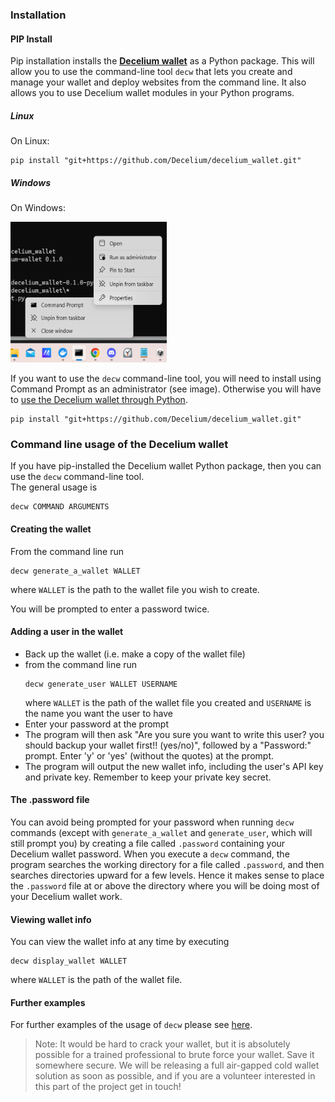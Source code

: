 
### Installation

#### PIP Install

Pip installation installs the [**Decelium wallet**](https://github.com/Decelium/decelium_wallet) as a Python package. This will allow you to use the command-line tool `decw` that lets you create and manage your wallet and deploy websites from the command line. It also allows you to use Decelium wallet modules in your Python programs.

##### Linux

On Linux:

    pip install "git+https://github.com/Decelium/decelium_wallet.git"

##### Windows

On Windows:

<img src="./run_as_administrator.png" alt="How to run as administrator" width="250" height="225">

If you want to use the `decw` command-line tool, you will need to install using Command Prompt as an administrator (see image). Otherwise you will have to [use the Decelium wallet through Python](./PY_USAGE_EXAMPLES.md). 

    pip install "git+https://github.com/Decelium/decelium_wallet.git" 
    
### Command line usage of the Decelium wallet

If you have pip-installed the Decelium wallet Python package, then you can use the `decw` command-line tool.  
The general usage is

    decw COMMAND ARGUMENTS   
    
#### Creating the wallet

From the command line run

    decw generate_a_wallet WALLET

where `WALLET` is the path to the wallet file you wish to create.

You will be prompted to enter a password twice.

#### Adding a user in the wallet

- Back up the wallet (i.e. make a copy of the wallet file)
- from the command line run
    ```
    decw generate_user WALLET USERNAME
    ```
    where `WALLET` is the path of the wallet file you created and `USERNAME` is the name you want the user to have
- Enter your password at the prompt
- The program will then ask "Are you sure you want to write this user? you should backup your wallet first!! (yes/no)", followed by a "Password:" prompt. Enter 'y' or 'yes' (without the quotes) at the prompt. 
- The program will output the new wallet info, including the user's API key and private key. Remember to keep your private key secret.

#### The .password file

You can avoid being prompted for your password when running `decw` commands (except with `generate_a_wallet` and `generate_user`, which will still prompt you) by creating a file called `.password` containing your Decelium wallet password. When you execute a `decw` command, the program searches the working directory for a file called `.password`, and then searches directories upward for a few levels. Hence it makes sense to place the `.password` file at or above the directory where you will be doing most of your Decelium wallet work.

#### Viewing wallet info

You can view the wallet info at any time by executing

    decw display_wallet WALLET
   
where `WALLET` is the path of the wallet file.

#### Further examples

For further examples of the usage of `decw` please see [here](./CLI_USAGE_EXAMPLES.md).

> Note: It would be hard to crack your wallet, but it is absolutely possible for a trained professional to brute force your wallet.
> Save it somewhere secure. We will be releasing a full air-gapped cold wallet solution as soon as possible, 
> and if you are a volunteer interested in this part of the project get in touch!
    